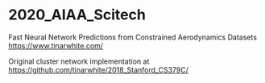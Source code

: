 # 2020_AIAA_Scitech
Fast Neural Network Predictions from Constrained Aerodynamics Datasets
https://www.tinarwhite.com/

Original cluster network implementation at https://github.com/tinarwhite/2018_Stanford_CS379C/
